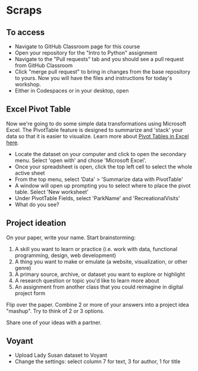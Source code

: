 # Scraps

## To access

- Navigate to GitHub Classroom page for this course
- Open your repository for the "Intro to Python" assignment
- Navigate to the "Pull requests" tab and you should see a pull request from GitHub Classroom
- Click "merge pull request" to bring in changes from the base repository to yours. Now you will have the files and instructions for today's workshop.
- Either in Codespaces or in your desktop, open 



##  Excel Pivot Table

Now we're going to do some simple data transformations using Microsoft Excel. The PivotTable feature is designed to summarize and 'stack' your data so that it is easier to visualize. Learn more about [Pivot Tables in Excel here](https://support.microsoft.com/en-us/office/create-a-pivottable-to-analyze-worksheet-data-a9a84538-bfe9-40a9-a8e9-f99134456576).

- Locate the dataset on your computer and click to open the secondary menu. Select 'open with' and chose 'Microsoft Excel'.
- Once your spreadsheet is open, click the top left cell to select the whole active sheet
- From the top menu, select 'Data' > 'Summarize data with PivotTable'
- A window will open up prompting you to select where to place the pivot table. Select 'New worksheet'
- Under PivotTable Fields, select 'ParkName' and 'RecreationalVisits'
- What do you see?


## Project ideation

<section>

On your paper, write your name. Start brainstorming:

1. A skill you want to learn or practice (i.e. work with data, functional programming, design, web development)
2. A thing you want to make or emulate (a website, visualization, or other genre)
3. A primary source, archive, or dataset you want to explore or highlight
4. A research question or topic you'd like to learn more about
5. An assignment from another class that you could reimagine in digital project form

</section>
<section>

Flip over the paper. Combine 2 or more of your answers into a project idea "mashup". Try to think of 2 or 3 options.

</section>
<section>

Share one of your ideas with a partner.

</section>

## Voyant
- Upload Lady Susan dataset to Voyant
- Change the settings: select column 7 for text, 3 for author, 1 for title